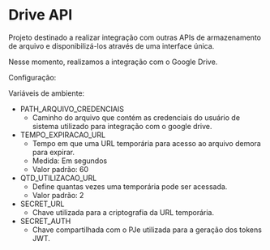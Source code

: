Drive API
====================================

 Projeto destinado a realizar integração com outras APIs de armazenamento de arquivo e disponibilizá-los através de uma interface única.

 Nesse momento, realizamos a integração com o Google Drive.

Configuração:

Variáveis de ambiente:

- PATH_ARQUIVO_CREDENCIAIS
  - Caminho do arquivo que contém as credenciais do usuário de sistema utilizado para integração com o google drive.
- TEMPO_EXPIRACAO_URL
  - Tempo em que uma URL temporária para acesso ao arquivo demora para expirar.
  - Medida: Em segundos
  - Valor padrão: 60
- QTD_UTILIZACAO_URL
  - Define quantas vezes uma temporária pode ser acessada.
  - Valor padrão: 2
- SECRET_URL
  - Chave utilizada para a criptografia da URL temporária.
- SECRET_AUTH
  - Chave compartilhada com o PJe utilizada para a geração dos tokens JWT.
